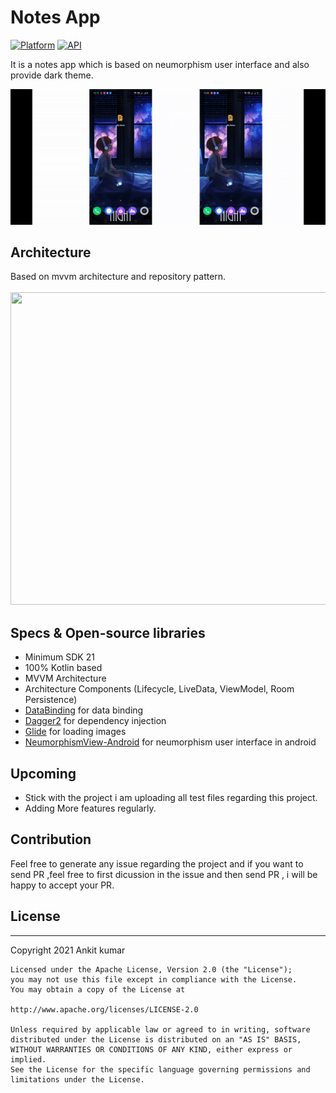 # Notes App
[![Platform](https://img.shields.io/badge/platform-android-blue.svg)](http://developer.android.com/index.html)
[![API](https://img.shields.io/badge/API-21%2B-blue.svg?style=flat)](https://android-arsenal.com/api?level=21)

It is a notes app which is based on neumorphism user interface and also provide dark theme.

![Note app feature 1 0](./preview/notes_app.gif)


## Architecture
Based on mvvm architecture and repository pattern.<br><br>
<img src = "https://user-images.githubusercontent.com/22986571/104274959-f6c0fd00-54c7-11eb-8fd4-236b0839a01b.png" width = 800 height = 500/>


## Specs & Open-source libraries
- Minimum SDK 21
- 100% Kotlin based
- MVVM Architecture
- Architecture Components (Lifecycle, LiveData, ViewModel, Room Persistence)
- [DataBinding](https://developer.android.com/topic/libraries/data-binding) for data binding
- [Dagger2](https://github.com/google/dagger) for dependency injection
- [Glide](https://github.com/bumptech/glide) for loading images
- [NeumorphismView-Android](https://github.com/thelumiereguy/NeumorphismView-Android) for neumorphism user interface in android

## Upcoming
- Stick with the project i am uploading all test files regarding this project.
- Adding More features regularly.

## Contribution
Feel free to generate any issue regarding the project and if you want to send PR ,feel free to first dicussion in the issue and then send PR , i will be happy to accept
your PR.

## License
-----
 Copyright 2021 Ankit kumar

    Licensed under the Apache License, Version 2.0 (the "License");
    you may not use this file except in compliance with the License.
    You may obtain a copy of the License at

    http://www.apache.org/licenses/LICENSE-2.0

    Unless required by applicable law or agreed to in writing, software
    distributed under the License is distributed on an "AS IS" BASIS,
    WITHOUT WARRANTIES OR CONDITIONS OF ANY KIND, either express or implied.
    See the License for the specific language governing permissions and
    limitations under the License.
